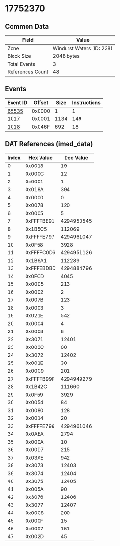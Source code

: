 # 17752370

## Common Data

| Field            | Value                     |
|------------------|---------------------------|
| Zone             | Windurst Waters (ID: 238) |
| Block Size       | 2048 bytes                |
| Total Events     | 3                         |
| References Count | 48                        |

## Events

| Event ID            | Offset   |   Size |   Instructions |
|---------------------|----------|--------|----------------|
| [65535](./65535.md) | 0x0000   |      1 |              1 |
| [1017](./1017.md)   | 0x0001   |   1134 |            149 |
| [1018](./1018.md)   | 0x046F   |    692 |             18 |

## DAT References (imed_data)

|   Index | Hex Value   |   Dec Value |
|---------|-------------|-------------|
|       0 | 0x0013      |          19 |
|       1 | 0x000C      |          12 |
|       2 | 0x0001      |           1 |
|       3 | 0x018A      |         394 |
|       4 | 0x0000      |           0 |
|       5 | 0x0078      |         120 |
|       6 | 0x0005      |           5 |
|       7 | 0xFFFFBE91  |  4294950545 |
|       8 | 0x1B5C5     |      112069 |
|       9 | 0xFFFFE797  |  4294961047 |
|      10 | 0x0F58      |        3928 |
|      11 | 0xFFFFC0D6  |  4294951126 |
|      12 | 0x1B6A1     |      112289 |
|      13 | 0xFFFEBDBC  |  4294884796 |
|      14 | 0x0FCD      |        4045 |
|      15 | 0x00D5      |         213 |
|      16 | 0x0002      |           2 |
|      17 | 0x007B      |         123 |
|      18 | 0x0003      |           3 |
|      19 | 0x021E      |         542 |
|      20 | 0x0004      |           4 |
|      21 | 0x0008      |           8 |
|      22 | 0x3071      |       12401 |
|      23 | 0x003C      |          60 |
|      24 | 0x3072      |       12402 |
|      25 | 0x001E      |          30 |
|      26 | 0x00C9      |         201 |
|      27 | 0xFFFFB99F  |  4294949279 |
|      28 | 0x1B42C     |      111660 |
|      29 | 0x0F59      |        3929 |
|      30 | 0x0054      |          84 |
|      31 | 0x0080      |         128 |
|      32 | 0x0014      |          20 |
|      33 | 0xFFFFE796  |  4294961046 |
|      34 | 0x0AEA      |        2794 |
|      35 | 0x000A      |          10 |
|      36 | 0x00D7      |         215 |
|      37 | 0x03AE      |         942 |
|      38 | 0x3073      |       12403 |
|      39 | 0x3074      |       12404 |
|      40 | 0x3075      |       12405 |
|      41 | 0x005A      |          90 |
|      42 | 0x3076      |       12406 |
|      43 | 0x3077      |       12407 |
|      44 | 0x00C8      |         200 |
|      45 | 0x000F      |          15 |
|      46 | 0x0097      |         151 |
|      47 | 0x002D      |          45 |
